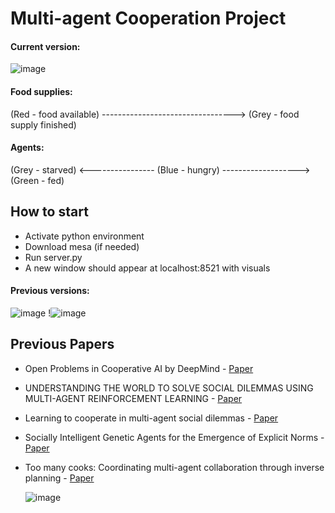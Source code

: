 # Multi-agent Cooperation Project

#### Current version:  
  
![image](https://github.com/camillemolina1/Ind_project/assets/98462350/7d7b4b65-a425-460b-bcbd-7dd81652c061)

#### Food supplies:  
(Red - food available)  --------------------------------->  (Grey - food supply finished)
#### Agents:  
(Grey - starved)  <----------------  (Blue - hungry)  ------------------->  (Green - fed)   

  
## How to start

+ Activate python environment
+ Download mesa (if needed)
+ Run server.py
+ A new window should appear at localhost:8521 with visuals

#### Previous versions:  
  
![image](https://github.com/camillemolina1/Ind_project/assets/98462350/02b0d9ae-38c3-42d7-97ac-6cbb86173d20)
!![image](https://github.com/camillemolina1/Ind_project/assets/98462350/c46c1c31-4093-4ca2-a8a9-a202241c6e43)


## Previous Papers

+ Open Problems in Cooperative AI by DeepMind - [Paper](https://arxiv.org/pdf/2012.08630.pdf)  
+ UNDERSTANDING THE WORLD TO SOLVE SOCIAL DILEMMAS USING MULTI-AGENT REINFORCEMENT LEARNING - [Paper](https://arxiv.org/pdf/2305.11358.pdf)
+ Learning to cooperate in multi-agent social dilemmas - [Paper](https://www.researchgate.net/publication/221456198_Learning_to_cooperate_in_multi-agent_social_dilemmas)
+ Socially Intelligent Genetic Agents for the Emergence of Explicit Norms - [Paper](https://niravajmeri.github.io/docs/IJCAI22-SIGA.pdf)
+ Too many cooks: Coordinating multi-agent collaboration through inverse planning - [Paper](https://dspace.mit.edu/bitstream/handle/1721.1/138369/0157.pdf?sequence=2&isAllowed=y)
    
  
    ![image](https://github.com/camillemolina1/Ind_project/assets/98462350/9ce96e66-06f6-4330-8e6e-9b4d9eaaf264)

